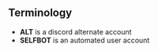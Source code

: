 ## Terminology ##

- **ALT** is a discord alternate account
- **SELFBOT** is an automated user account
